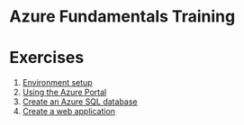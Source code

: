 # Azure Fundamentals Training

# Exercises
1. [Environment setup](01-setup.md)
2. [Using the Azure Portal](02-azure-portal.md)
3. [Create an Azure SQL database](03-azure-sql.md)
4. [Create a web application](04-web-apps.md)